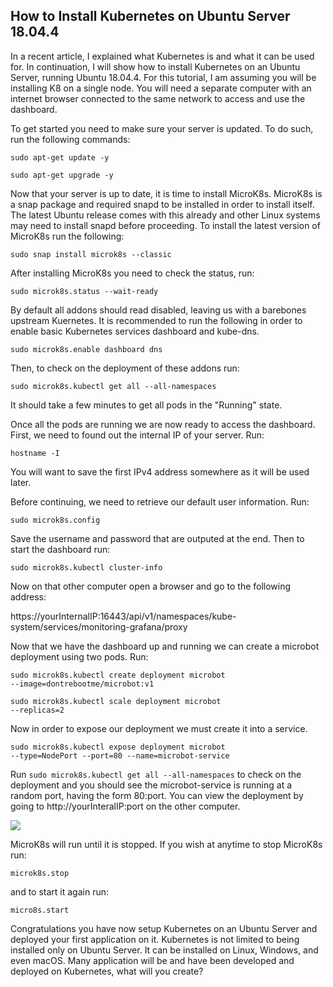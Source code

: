 ## How to Install Kubernetes on Ubuntu Server 18.04.4

In a recent article, I explained what Kubernetes is and what it can be used for. In continuation, I will show how to install Kubernetes on an Ubuntu Server, running Ubuntu 18.04.4. For this tutorial, I am assuming you will be installing K8 on a single node. You will need a separate computer with an internet browser connected to the same network to access and use the dashboard.

To get started you need to make sure your server is updated. To do such, run the following commands:

<code>sudo apt-get update -y</code>

<code>sudo apt-get upgrade -y</code>

Now that your server is up to date, it is time to install MicroK8s. MicroK8s is a snap package and required snapd to be installed in order to install itself. The latest Ubuntu release comes with this already and other Linux systems may need to install snapd before proceeding. To install the latest version of MicroK8s run the following:

<code>sudo snap install microk8s --classic</code>

After installing MicroK8s you need to check the status, run:

<code>sudo microk8s.status --wait-ready</code>

By default all addons should read disabled, leaving us with a barebones upstream Kuernetes. It is recommended to run the following in order to enable basic Kubernetes services dashboard and kube-dns.

<code>sudo microk8s.enable dashboard dns</code>

Then, to check on the deployment of these addons run:

<code>sudo microk8s.kubectl get all --all-namespaces</code>

It should take a few minutes to get all pods in the "Running" state.

Once all the pods are running we are now ready to access the dashboard. First, we need to found out the internal IP of your server. Run:

<code>hostname -I</code>

You will want to save the first IPv4 address somewhere as it will be used later. 

Before continuing, we need to retrieve our default user information. Run:

<code>sudo microk8s.config</code>

Save the username and password that are outputed at the end. Then to start the dashboard run:

<code>sudo microk8s.kubectl cluster-info</code>

Now on that other computer open a browser and go to the following address:

https://yourInternalIP:16443/api/v1/namespaces/kube-system/services/monitoring-grafana/proxy

Now that we have the dashboard up and running we can create a microbot deployment using two pods. Run:

<code>sudo microk8s.kubectl create deployment microbot --image=dontrebootme/microbot:v1</code>

<code>sudo microk8s.kubectl scale deployment microbot --replicas=2</code>

Now in order to expose our deployment we must create it into a service.

<code>sudo microk8s.kubectl expose deployment microbot --type=NodePort --port=80 --name=microbot-service</code>

Run <code>sudo microk8s.kubectl get all --all-namespaces</code> to check on the deployment and you should see the microbot-service is running at a random port, having the form 80:port. You can view the deployment by going to http://yourInteralIP:port on the other computer.

![](https://newsitech.weebly.com/uploads/2/0/5/4/20542424/microbot_orig.png)

MicroK8s will run until it is stopped. If you wish at anytime to stop MicroK8s run:

<code>microk8s.stop</code>

and to start it again run:

<code>micro8s.start</code>

Congratulations you have now setup Kubernetes on an Ubuntu Server and deployed your first application on it. Kubernetes is not limited to being installed only on Ubuntu Server. It can be installed on Linux, Windows, and even macOS. Many application will be and have been developed and deployed on Kubernetes, what will you create?
